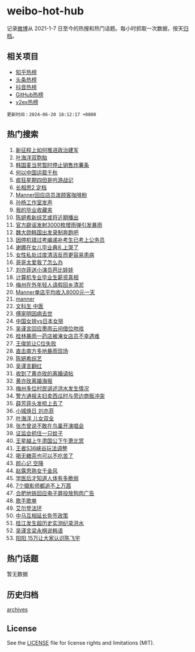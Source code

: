 # weibo-hot-hub

记录[微博](https://www.weibo.com)从 2021-1-7 日至今的热搜和热门话题。每小时抓取一次数据，按天[归档](archives)。

## 相关项目

- [知乎热榜](https://github.com/lonnyzhang423/zhihu-hot-hub)
- [头条热榜](https://github.com/lonnyzhang423/toutiao-hot-hub)
- [抖音热榜](https://github.com/lonnyzhang423/douyin-hot-hub)
- [GitHub热榜](https://github.com/lonnyzhang423/github-hot-hub)
- [v2ex热榜](https://github.com/lonnyzhang423/v2ex-hot-hub)


`更新时间：2024-06-20 18:12:17 +0800`

## 热门搜索

1. [新征程上如何推进政治建军](https://m.weibo.cn/search?containerid=100103type%3D1%26t%3D10%26q%3D%23%E6%96%B0%E5%BE%81%E7%A8%8B%E4%B8%8A%E5%A6%82%E4%BD%95%E6%8E%A8%E8%BF%9B%E6%94%BF%E6%B2%BB%E5%BB%BA%E5%86%9B%23&stream_entry_id=51&isnewpage=1&extparam=seat%3D1%26cate%3D10103%26stream_entry_id%3D51%26pos%3D0%26filter_type%3Drealtimehot%26dgr%3D0%26c_type%3D51%26q%3D%2523%25E6%2596%25B0%25E5%25BE%2581%25E7%25A8%258B%25E4%25B8%258A%25E5%25A6%2582%25E4%25BD%2595%25E6%258E%25A8%25E8%25BF%259B%25E6%2594%25BF%25E6%25B2%25BB%25E5%25BB%25BA%25E5%2586%259B%2523%26display_time%3D1718878336%26pre_seqid%3D1718878336726026662178)
1. [叶海洋双胞胎](https://m.weibo.cn/search?containerid=100103type%3D1%26t%3D10%26q%3D%E5%8F%B6%E6%B5%B7%E6%B4%8B%E5%8F%8C%E8%83%9E%E8%83%8E&stream_entry_id=31&isnewpage=1&extparam=seat%3D1%26flag%3D2%26realpos%3D1%26pos%3D0%26c_type%3D31%26lcate%3D5001%26band_rank%3D1%26cate%3D5001%26q%3D%25E5%258F%25B6%25E6%25B5%25B7%25E6%25B4%258B%25E5%258F%258C%25E8%2583%259E%25E8%2583%258E%26dgr%3D0%26stream_entry_id%3D31%26filter_type%3Drealtimehot%26display_time%3D1718878336%26pre_seqid%3D1718878336726026662178)
1. [韩国麦当劳暂时停止销售炸薯条](https://m.weibo.cn/search?containerid=100103type%3D1%26t%3D10%26q%3D%23%E9%9F%A9%E5%9B%BD%E9%BA%A6%E5%BD%93%E5%8A%B3%E6%9A%82%E6%97%B6%E5%81%9C%E6%AD%A2%E9%94%80%E5%94%AE%E7%82%B8%E8%96%AF%E6%9D%A1%23&stream_entry_id=31&isnewpage=1&extparam=seat%3D1%26flag%3D2%26realpos%3D2%26pos%3D1%26c_type%3D31%26lcate%3D5001%26band_rank%3D2%26cate%3D5001%26q%3D%2523%25E9%259F%25A9%25E5%259B%25BD%25E9%25BA%25A6%25E5%25BD%2593%25E5%258A%25B3%25E6%259A%2582%25E6%2597%25B6%25E5%2581%259C%25E6%25AD%25A2%25E9%2594%2580%25E5%2594%25AE%25E7%2582%25B8%25E8%2596%25AF%25E6%259D%25A1%2523%26dgr%3D0%26stream_entry_id%3D31%26filter_type%3Drealtimehot%26display_time%3D1718878336%26pre_seqid%3D1718878336726026662178)
1. [何以中国运载千秋](https://m.weibo.cn/search?containerid=100103type%3D1%26t%3D10%26q%3D%23%E4%BD%95%E4%BB%A5%E4%B8%AD%E5%9B%BD%E8%BF%90%E8%BD%BD%E5%8D%83%E7%A7%8B%23&stream_entry_id=31&isnewpage=1&extparam=seat%3D1%26flag%3D0%26realpos%3D3%26pos%3D2%26c_type%3D31%26lcate%3D5001%26band_rank%3D3%26cate%3D5001%26q%3D%2523%25E4%25BD%2595%25E4%25BB%25A5%25E4%25B8%25AD%25E5%259B%25BD%25E8%25BF%2590%25E8%25BD%25BD%25E5%258D%2583%25E7%25A7%258B%2523%26dgr%3D0%26stream_entry_id%3D31%26filter_type%3Drealtimehot%26display_time%3D1718878336%26pre_seqid%3D1718878336726026662178)
1. [疯狂星期四但是吟游战记](https://m.weibo.cn/search?containerid=100103type%3D1%26t%3D10%26q%3D%23%E7%96%AF%E7%8B%82%E6%98%9F%E6%9C%9F%E5%9B%9B%E4%BD%86%E6%98%AF%E5%90%9F%E6%B8%B8%E6%88%98%E8%AE%B0%23&stream_entry_id=31&isnewpage=1&extparam=seat%3D1%26filter_type%3Drealtimehot%26pos%3D3%26c_type%3D31%26lcate%3D5001%26band_rank%3D4%26cate%3D5001%26topic_ad%3D1%26is_ad_pos%3D1%26q%3D%2523%25E7%2596%25AF%25E7%258B%2582%25E6%2598%259F%25E6%259C%259F%25E5%259B%259B%25E4%25BD%2586%25E6%2598%25AF%25E5%2590%259F%25E6%25B8%25B8%25E6%2588%2598%25E8%25AE%25B0%2523%26dgr%3D0%26stream_entry_id%3D31%26adid%3D242729%26display_time%3D1718878336%26pre_seqid%3D1718878336726026662178)
1. [长相思2 定档](https://m.weibo.cn/search?containerid=100103type%3D1%26t%3D10%26q%3D%E9%95%BF%E7%9B%B8%E6%80%9D2+%E5%AE%9A%E6%A1%A3&stream_entry_id=31&isnewpage=1&extparam=seat%3D1%26flag%3D0%26realpos%3D4%26pos%3D4%26c_type%3D31%26lcate%3D5001%26band_rank%3D4%26cate%3D5001%26q%3D%25E9%2595%25BF%25E7%259B%25B8%25E6%2580%259D2%2520%25E5%25AE%259A%25E6%25A1%25A3%26dgr%3D0%26stream_entry_id%3D31%26filter_type%3Drealtimehot%26display_time%3D1718878336%26pre_seqid%3D1718878336726026662178)
1. [Manner回应店员泼顾客咖啡粉](https://m.weibo.cn/search?containerid=100103type%3D1%26t%3D10%26q%3D%23Manner%E5%9B%9E%E5%BA%94%E5%BA%97%E5%91%98%E6%B3%BC%E9%A1%BE%E5%AE%A2%E5%92%96%E5%95%A1%E7%B2%89%23&stream_entry_id=31&isnewpage=1&extparam=seat%3D1%26flag%3D0%26realpos%3D5%26pos%3D5%26c_type%3D31%26lcate%3D5001%26band_rank%3D5%26cate%3D5001%26q%3D%2523Manner%25E5%259B%259E%25E5%25BA%2594%25E5%25BA%2597%25E5%2591%2598%25E6%25B3%25BC%25E9%25A1%25BE%25E5%25AE%25A2%25E5%2592%2596%25E5%2595%25A1%25E7%25B2%2589%2523%26dgr%3D0%26stream_entry_id%3D31%26filter_type%3Drealtimehot%26display_time%3D1718878336%26pre_seqid%3D1718878336726026662178)
1. [孙杨工作室发声](https://m.weibo.cn/search?containerid=100103type%3D1%26t%3D10%26q%3D%23%E5%AD%99%E6%9D%A8%E5%B7%A5%E4%BD%9C%E5%AE%A4%E5%8F%91%E5%A3%B0%23&stream_entry_id=31&isnewpage=1&extparam=seat%3D1%26flag%3D1%26realpos%3D6%26pos%3D6%26c_type%3D31%26lcate%3D5001%26band_rank%3D6%26cate%3D5001%26q%3D%2523%25E5%25AD%2599%25E6%259D%25A8%25E5%25B7%25A5%25E4%25BD%259C%25E5%25AE%25A4%25E5%258F%2591%25E5%25A3%25B0%2523%26dgr%3D0%26stream_entry_id%3D31%26filter_type%3Drealtimehot%26display_time%3D1718878336%26pre_seqid%3D1718878336726026662178)
1. [我的毕业收藏夹](https://m.weibo.cn/search?containerid=100103type%3D1%26t%3D10%26q%3D%23%E6%88%91%E7%9A%84%E6%AF%95%E4%B8%9A%E6%94%B6%E8%97%8F%E5%A4%B9%23&stream_entry_id=31&isnewpage=1&extparam=seat%3D1%26filter_type%3Drealtimehot%26pos%3D7%26c_type%3D31%26lcate%3D5001%26band_rank%3D7%26cate%3D5001%26is_ad_pos%3D1%26q%3D%2523%25E6%2588%2591%25E7%259A%2584%25E6%25AF%2595%25E4%25B8%259A%25E6%2594%25B6%25E8%2597%258F%25E5%25A4%25B9%2523%26dgr%3D0%26stream_entry_id%3D31%26adid%3D242692%26display_time%3D1718878336%26pre_seqid%3D1718878336726026662178)
1. [陈妍希新综艺或将近期播出](https://m.weibo.cn/search?containerid=100103type%3D1%26t%3D10%26q%3D%23%E9%99%88%E5%A6%8D%E5%B8%8C%E6%96%B0%E7%BB%BC%E8%89%BA%E6%88%96%E5%B0%86%E8%BF%91%E6%9C%9F%E6%92%AD%E5%87%BA%23&stream_entry_id=31&isnewpage=1&extparam=seat%3D1%26flag%3D1%26realpos%3D7%26pos%3D8%26c_type%3D31%26lcate%3D5001%26band_rank%3D7%26cate%3D5001%26q%3D%2523%25E9%2599%2588%25E5%25A6%258D%25E5%25B8%258C%25E6%2596%25B0%25E7%25BB%25BC%25E8%2589%25BA%25E6%2588%2596%25E5%25B0%2586%25E8%25BF%2591%25E6%259C%259F%25E6%2592%25AD%25E5%2587%25BA%2523%26dgr%3D0%26stream_entry_id%3D31%26filter_type%3Drealtimehot%26display_time%3D1718878336%26pre_seqid%3D1718878336726026662178)
1. [官方辟谣发射3000枚增雨弹引发暴雨](https://m.weibo.cn/search?containerid=100103type%3D1%26t%3D10%26q%3D%23%E5%AE%98%E6%96%B9%E8%BE%9F%E8%B0%A3%E5%8F%91%E5%B0%843000%E6%9E%9A%E5%A2%9E%E9%9B%A8%E5%BC%B9%E5%BC%95%E5%8F%91%E6%9A%B4%E9%9B%A8%23&stream_entry_id=31&isnewpage=1&extparam=seat%3D1%26flag%3D1%26realpos%3D8%26pos%3D9%26c_type%3D31%26lcate%3D5001%26band_rank%3D8%26cate%3D5001%26q%3D%2523%25E5%25AE%2598%25E6%2596%25B9%25E8%25BE%259F%25E8%25B0%25A3%25E5%258F%2591%25E5%25B0%25843000%25E6%259E%259A%25E5%25A2%259E%25E9%259B%25A8%25E5%25BC%25B9%25E5%25BC%2595%25E5%258F%2591%25E6%259A%25B4%25E9%259B%25A8%2523%26dgr%3D0%26stream_entry_id%3D31%26filter_type%3Drealtimehot%26display_time%3D1718878336%26pre_seqid%3D1718878336726026662178)
1. [魏大勋韩国出发录制奔跑吧](https://m.weibo.cn/search?containerid=100103type%3D1%26t%3D10%26q%3D%23%E9%AD%8F%E5%A4%A7%E5%8B%8B%E9%9F%A9%E5%9B%BD%E5%87%BA%E5%8F%91%E5%BD%95%E5%88%B6%E5%A5%94%E8%B7%91%E5%90%A7%23&stream_entry_id=31&isnewpage=1&extparam=seat%3D1%26flag%3D0%26realpos%3D9%26pos%3D10%26c_type%3D31%26lcate%3D5001%26band_rank%3D9%26cate%3D5001%26q%3D%2523%25E9%25AD%258F%25E5%25A4%25A7%25E5%258B%258B%25E9%259F%25A9%25E5%259B%25BD%25E5%2587%25BA%25E5%258F%2591%25E5%25BD%2595%25E5%2588%25B6%25E5%25A5%2594%25E8%25B7%2591%25E5%2590%25A7%2523%26dgr%3D0%26stream_entry_id%3D31%26filter_type%3Drealtimehot%26display_time%3D1718878336%26pre_seqid%3D1718878336726026662178)
1. [因停机错过考编递补考生已考上公务员](https://m.weibo.cn/search?containerid=100103type%3D1%26t%3D10%26q%3D%23%E5%9B%A0%E5%81%9C%E6%9C%BA%E9%94%99%E8%BF%87%E8%80%83%E7%BC%96%E9%80%92%E8%A1%A5%E8%80%83%E7%94%9F%E5%B7%B2%E8%80%83%E4%B8%8A%E5%85%AC%E5%8A%A1%E5%91%98%23&stream_entry_id=31&isnewpage=1&extparam=seat%3D1%26flag%3D0%26realpos%3D10%26pos%3D11%26c_type%3D31%26lcate%3D5001%26band_rank%3D10%26cate%3D5001%26q%3D%2523%25E5%259B%25A0%25E5%2581%259C%25E6%259C%25BA%25E9%2594%2599%25E8%25BF%2587%25E8%2580%2583%25E7%25BC%2596%25E9%2580%2592%25E8%25A1%25A5%25E8%2580%2583%25E7%2594%259F%25E5%25B7%25B2%25E8%2580%2583%25E4%25B8%258A%25E5%2585%25AC%25E5%258A%25A1%25E5%2591%2598%2523%26dgr%3D0%26stream_entry_id%3D31%26filter_type%3Drealtimehot%26display_time%3D1718878336%26pre_seqid%3D1718878336726026662178)
1. [谢娜在女儿毕业典礼上哭了](https://m.weibo.cn/search?containerid=100103type%3D1%26t%3D10%26q%3D%23%E8%B0%A2%E5%A8%9C%E5%9C%A8%E5%A5%B3%E5%84%BF%E6%AF%95%E4%B8%9A%E5%85%B8%E7%A4%BC%E4%B8%8A%E5%93%AD%E4%BA%86%23&stream_entry_id=31&isnewpage=1&extparam=seat%3D1%26flag%3D1%26realpos%3D11%26pos%3D12%26c_type%3D31%26lcate%3D5001%26band_rank%3D11%26cate%3D5001%26q%3D%2523%25E8%25B0%25A2%25E5%25A8%259C%25E5%259C%25A8%25E5%25A5%25B3%25E5%2584%25BF%25E6%25AF%2595%25E4%25B8%259A%25E5%2585%25B8%25E7%25A4%25BC%25E4%25B8%258A%25E5%2593%25AD%25E4%25BA%2586%2523%26dgr%3D0%26stream_entry_id%3D31%26filter_type%3Drealtimehot%26display_time%3D1718878336%26pre_seqid%3D1718878336726026662178)
1. [女性私处过度清洁反而更容易患病](https://m.weibo.cn/search?containerid=100103type%3D1%26t%3D10%26q%3D%23%E5%A5%B3%E6%80%A7%E7%A7%81%E5%A4%84%E8%BF%87%E5%BA%A6%E6%B8%85%E6%B4%81%E5%8F%8D%E8%80%8C%E6%9B%B4%E5%AE%B9%E6%98%93%E6%82%A3%E7%97%85%23&stream_entry_id=31&isnewpage=1&extparam=seat%3D1%26flag%3D2%26realpos%3D12%26pos%3D13%26c_type%3D31%26lcate%3D5001%26band_rank%3D12%26cate%3D5001%26q%3D%2523%25E5%25A5%25B3%25E6%2580%25A7%25E7%25A7%2581%25E5%25A4%2584%25E8%25BF%2587%25E5%25BA%25A6%25E6%25B8%2585%25E6%25B4%2581%25E5%258F%258D%25E8%2580%258C%25E6%259B%25B4%25E5%25AE%25B9%25E6%2598%2593%25E6%2582%25A3%25E7%2597%2585%2523%26dgr%3D0%26stream_entry_id%3D31%26filter_type%3Drealtimehot%26display_time%3D1718878336%26pre_seqid%3D1718878336726026662178)
1. [哥哥太爱我了怎么办](https://m.weibo.cn/search?containerid=100103type%3D1%26t%3D10%26q%3D%E5%93%A5%E5%93%A5%E5%A4%AA%E7%88%B1%E6%88%91%E4%BA%86%E6%80%8E%E4%B9%88%E5%8A%9E&stream_entry_id=31&isnewpage=1&extparam=seat%3D1%26flag%3D0%26realpos%3D13%26pos%3D14%26c_type%3D31%26lcate%3D5001%26band_rank%3D13%26cate%3D5001%26q%3D%25E5%2593%25A5%25E5%2593%25A5%25E5%25A4%25AA%25E7%2588%25B1%25E6%2588%2591%25E4%25BA%2586%25E6%2580%258E%25E4%25B9%2588%25E5%258A%259E%26dgr%3D0%26stream_entry_id%3D31%26filter_type%3Drealtimehot%26display_time%3D1718878336%26pre_seqid%3D1718878336726026662178)
1. [刘亦菲送小演员芭比娃娃](https://m.weibo.cn/search?containerid=100103type%3D1%26t%3D10%26q%3D%23%E5%88%98%E4%BA%A6%E8%8F%B2%E9%80%81%E5%B0%8F%E6%BC%94%E5%91%98%E8%8A%AD%E6%AF%94%E5%A8%83%E5%A8%83%23&stream_entry_id=31&isnewpage=1&extparam=seat%3D1%26flag%3D0%26realpos%3D14%26pos%3D15%26c_type%3D31%26lcate%3D5001%26band_rank%3D14%26cate%3D5001%26q%3D%2523%25E5%2588%2598%25E4%25BA%25A6%25E8%258F%25B2%25E9%2580%2581%25E5%25B0%258F%25E6%25BC%2594%25E5%2591%2598%25E8%258A%25AD%25E6%25AF%2594%25E5%25A8%2583%25E5%25A8%2583%2523%26dgr%3D0%26stream_entry_id%3D31%26filter_type%3Drealtimehot%26display_time%3D1718878336%26pre_seqid%3D1718878336726026662178)
1. [计算机专业毕业生薪资真相](https://m.weibo.cn/search?containerid=100103type%3D1%26t%3D10%26q%3D%23%E8%AE%A1%E7%AE%97%E6%9C%BA%E4%B8%93%E4%B8%9A%E6%AF%95%E4%B8%9A%E7%94%9F%E8%96%AA%E8%B5%84%E7%9C%9F%E7%9B%B8%23&stream_entry_id=31&isnewpage=1&extparam=seat%3D1%26flag%3D0%26realpos%3D15%26pos%3D16%26c_type%3D31%26lcate%3D5001%26band_rank%3D15%26cate%3D5001%26filter_type%3Drealtimehot%26q%3D%2523%25E8%25AE%25A1%25E7%25AE%2597%25E6%259C%25BA%25E4%25B8%2593%25E4%25B8%259A%25E6%25AF%2595%25E4%25B8%259A%25E7%2594%259F%25E8%2596%25AA%25E8%25B5%2584%25E7%259C%259F%25E7%259B%25B8%2523%26dgr%3D0%26stream_entry_id%3D31%26adid%3D242841%26display_time%3D1718878336%26pre_seqid%3D1718878336726026662178)
1. [梅州在外年轻人请假回乡清淤](https://m.weibo.cn/search?containerid=100103type%3D1%26t%3D10%26q%3D%23%E6%A2%85%E5%B7%9E%E5%9C%A8%E5%A4%96%E5%B9%B4%E8%BD%BB%E4%BA%BA%E8%AF%B7%E5%81%87%E5%9B%9E%E4%B9%A1%E6%B8%85%E6%B7%A4%23&stream_entry_id=31&isnewpage=1&extparam=seat%3D1%26flag%3D1%26realpos%3D16%26pos%3D17%26c_type%3D31%26lcate%3D5001%26band_rank%3D16%26cate%3D5001%26q%3D%2523%25E6%25A2%2585%25E5%25B7%259E%25E5%259C%25A8%25E5%25A4%2596%25E5%25B9%25B4%25E8%25BD%25BB%25E4%25BA%25BA%25E8%25AF%25B7%25E5%2581%2587%25E5%259B%259E%25E4%25B9%25A1%25E6%25B8%2585%25E6%25B7%25A4%2523%26dgr%3D0%26stream_entry_id%3D31%26filter_type%3Drealtimehot%26display_time%3D1718878336%26pre_seqid%3D1718878336726026662178)
1. [Manner单店平均收入8000元一天](https://m.weibo.cn/search?containerid=100103type%3D1%26t%3D10%26q%3D%23Manner%E5%8D%95%E5%BA%97%E5%B9%B3%E5%9D%87%E6%94%B6%E5%85%A58000%E5%85%83%E4%B8%80%E5%A4%A9%23&stream_entry_id=31&isnewpage=1&extparam=seat%3D1%26flag%3D1%26realpos%3D17%26pos%3D18%26c_type%3D31%26lcate%3D5001%26band_rank%3D17%26cate%3D5001%26q%3D%2523Manner%25E5%258D%2595%25E5%25BA%2597%25E5%25B9%25B3%25E5%259D%2587%25E6%2594%25B6%25E5%2585%25A58000%25E5%2585%2583%25E4%25B8%2580%25E5%25A4%25A9%2523%26dgr%3D0%26stream_entry_id%3D31%26filter_type%3Drealtimehot%26display_time%3D1718878336%26pre_seqid%3D1718878336726026662178)
1. [manner](https://m.weibo.cn/search?containerid=100103type%3D1%26t%3D10%26q%3Dmanner&stream_entry_id=31&isnewpage=1&extparam=seat%3D1%26flag%3D0%26realpos%3D18%26pos%3D19%26c_type%3D31%26lcate%3D5001%26band_rank%3D18%26cate%3D5001%26q%3Dmanner%26dgr%3D0%26stream_entry_id%3D31%26filter_type%3Drealtimehot%26display_time%3D1718878336%26pre_seqid%3D1718878336726026662178)
1. [文科生 中医](https://m.weibo.cn/search?containerid=100103type%3D1%26t%3D10%26q%3D%E6%96%87%E7%A7%91%E7%94%9F+%E4%B8%AD%E5%8C%BB&stream_entry_id=31&isnewpage=1&extparam=seat%3D1%26flag%3D1%26realpos%3D19%26pos%3D20%26c_type%3D31%26lcate%3D5001%26band_rank%3D19%26cate%3D5001%26q%3D%25E6%2596%2587%25E7%25A7%2591%25E7%2594%259F%2520%25E4%25B8%25AD%25E5%258C%25BB%26dgr%3D0%26stream_entry_id%3D31%26filter_type%3Drealtimehot%26display_time%3D1718878336%26pre_seqid%3D1718878336726026662178)
1. [傅家明因病去世](https://m.weibo.cn/search?containerid=100103type%3D1%26t%3D10%26q%3D%23%E5%82%85%E5%AE%B6%E6%98%8E%E5%9B%A0%E7%97%85%E5%8E%BB%E4%B8%96%23&stream_entry_id=31&isnewpage=1&extparam=seat%3D1%26flag%3D0%26realpos%3D20%26pos%3D21%26c_type%3D31%26lcate%3D5001%26band_rank%3D20%26cate%3D5001%26q%3D%2523%25E5%2582%2585%25E5%25AE%25B6%25E6%2598%258E%25E5%259B%25A0%25E7%2597%2585%25E5%258E%25BB%25E4%25B8%2596%2523%26dgr%3D0%26stream_entry_id%3D31%26filter_type%3Drealtimehot%26display_time%3D1718878336%26pre_seqid%3D1718878336726026662178)
1. [中国女排vs日本女排](https://m.weibo.cn/search?containerid=100103type%3D1%26t%3D10%26q%3D%23%E4%B8%AD%E5%9B%BD%E5%A5%B3%E6%8E%92vs%E6%97%A5%E6%9C%AC%E5%A5%B3%E6%8E%92%23&stream_entry_id=31&isnewpage=1&extparam=seat%3D1%26flag%3D1%26realpos%3D21%26pos%3D22%26c_type%3D31%26lcate%3D5001%26band_rank%3D21%26cate%3D5001%26q%3D%2523%25E4%25B8%25AD%25E5%259B%25BD%25E5%25A5%25B3%25E6%258E%2592vs%25E6%2597%25A5%25E6%259C%25AC%25E5%25A5%25B3%25E6%258E%2592%2523%26dgr%3D0%26stream_entry_id%3D31%26filter_type%3Drealtimehot%26display_time%3D1718878336%26pre_seqid%3D1718878336726026662178)
1. [吴谨言回应墨雨云间借位吻戏](https://m.weibo.cn/search?containerid=100103type%3D1%26t%3D10%26q%3D%23%E5%90%B4%E8%B0%A8%E8%A8%80%E5%9B%9E%E5%BA%94%E5%A2%A8%E9%9B%A8%E4%BA%91%E9%97%B4%E5%80%9F%E4%BD%8D%E5%90%BB%E6%88%8F%23&stream_entry_id=31&isnewpage=1&extparam=seat%3D1%26flag%3D1%26realpos%3D22%26pos%3D23%26c_type%3D31%26lcate%3D5001%26band_rank%3D22%26cate%3D5001%26q%3D%2523%25E5%2590%25B4%25E8%25B0%25A8%25E8%25A8%2580%25E5%259B%259E%25E5%25BA%2594%25E5%25A2%25A8%25E9%259B%25A8%25E4%25BA%2591%25E9%2597%25B4%25E5%2580%259F%25E4%25BD%258D%25E5%2590%25BB%25E6%2588%258F%2523%26dgr%3D0%26stream_entry_id%3D31%26filter_type%3Drealtimehot%26display_time%3D1718878336%26pre_seqid%3D1718878336726026662178)
1. [桂林暴雨一药店被淹女店员不幸遇难](https://m.weibo.cn/search?containerid=100103type%3D1%26t%3D10%26q%3D%23%E6%A1%82%E6%9E%97%E6%9A%B4%E9%9B%A8%E4%B8%80%E8%8D%AF%E5%BA%97%E8%A2%AB%E6%B7%B9%E5%A5%B3%E5%BA%97%E5%91%98%E4%B8%8D%E5%B9%B8%E9%81%87%E9%9A%BE%23&stream_entry_id=31&isnewpage=1&extparam=seat%3D1%26flag%3D0%26realpos%3D23%26pos%3D24%26c_type%3D31%26lcate%3D5001%26band_rank%3D23%26cate%3D5001%26q%3D%2523%25E6%25A1%2582%25E6%259E%2597%25E6%259A%25B4%25E9%259B%25A8%25E4%25B8%2580%25E8%258D%25AF%25E5%25BA%2597%25E8%25A2%25AB%25E6%25B7%25B9%25E5%25A5%25B3%25E5%25BA%2597%25E5%2591%2598%25E4%25B8%258D%25E5%25B9%25B8%25E9%2581%2587%25E9%259A%25BE%2523%26dgr%3D0%26stream_entry_id%3D31%26filter_type%3Drealtimehot%26display_time%3D1718878336%26pre_seqid%3D1718878336726026662178)
1. [王俊凯让C位失败](https://m.weibo.cn/search?containerid=100103type%3D1%26t%3D10%26q%3D%23%E7%8E%8B%E4%BF%8A%E5%87%AF%E8%AE%A9C%E4%BD%8D%E5%A4%B1%E8%B4%A5%23&stream_entry_id=31&isnewpage=1&extparam=seat%3D1%26flag%3D1%26realpos%3D24%26pos%3D25%26c_type%3D31%26lcate%3D5001%26band_rank%3D24%26cate%3D5001%26q%3D%2523%25E7%258E%258B%25E4%25BF%258A%25E5%2587%25AF%25E8%25AE%25A9C%25E4%25BD%258D%25E5%25A4%25B1%25E8%25B4%25A5%2523%26dgr%3D0%26stream_entry_id%3D31%26filter_type%3Drealtimehot%26display_time%3D1718878336%26pre_seqid%3D1718878336726026662178)
1. [直击南方多地暴雨现场](https://m.weibo.cn/search?containerid=100103type%3D1%26t%3D10%26q%3D%23%E7%9B%B4%E5%87%BB%E5%8D%97%E6%96%B9%E5%A4%9A%E5%9C%B0%E6%9A%B4%E9%9B%A8%E7%8E%B0%E5%9C%BA%23&stream_entry_id=31&isnewpage=1&extparam=seat%3D1%26flag%3D0%26realpos%3D25%26pos%3D26%26c_type%3D31%26lcate%3D5001%26band_rank%3D25%26cate%3D5001%26q%3D%2523%25E7%259B%25B4%25E5%2587%25BB%25E5%258D%2597%25E6%2596%25B9%25E5%25A4%259A%25E5%259C%25B0%25E6%259A%25B4%25E9%259B%25A8%25E7%258E%25B0%25E5%259C%25BA%2523%26dgr%3D0%26stream_entry_id%3D31%26filter_type%3Drealtimehot%26display_time%3D1718878336%26pre_seqid%3D1718878336726026662178)
1. [陈妍希综艺](https://m.weibo.cn/search?containerid=100103type%3D1%26t%3D10%26q%3D%E9%99%88%E5%A6%8D%E5%B8%8C%E7%BB%BC%E8%89%BA&stream_entry_id=31&isnewpage=1&extparam=seat%3D1%26flag%3D1%26realpos%3D26%26pos%3D27%26c_type%3D31%26lcate%3D5001%26band_rank%3D26%26cate%3D5001%26q%3D%25E9%2599%2588%25E5%25A6%258D%25E5%25B8%258C%25E7%25BB%25BC%25E8%2589%25BA%26dgr%3D0%26stream_entry_id%3D31%26filter_type%3Drealtimehot%26display_time%3D1718878336%26pre_seqid%3D1718878336726026662178)
1. [吴谨言翻红](https://m.weibo.cn/search?containerid=100103type%3D1%26t%3D10%26q%3D%23%E5%90%B4%E8%B0%A8%E8%A8%80%E7%BF%BB%E7%BA%A2%23&stream_entry_id=31&isnewpage=1&extparam=seat%3D1%26flag%3D1%26realpos%3D27%26pos%3D28%26c_type%3D31%26lcate%3D5001%26band_rank%3D27%26cate%3D5001%26q%3D%2523%25E5%2590%25B4%25E8%25B0%25A8%25E8%25A8%2580%25E7%25BF%25BB%25E7%25BA%25A2%2523%26dgr%3D0%26stream_entry_id%3D31%26filter_type%3Drealtimehot%26display_time%3D1718878336%26pre_seqid%3D1718878336726026662178)
1. [收到了黄亦玫的离婚请帖](https://m.weibo.cn/search?containerid=100103type%3D1%26t%3D10%26q%3D%E6%94%B6%E5%88%B0%E4%BA%86%E9%BB%84%E4%BA%A6%E7%8E%AB%E7%9A%84%E7%A6%BB%E5%A9%9A%E8%AF%B7%E5%B8%96&stream_entry_id=31&isnewpage=1&extparam=seat%3D1%26flag%3D1%26realpos%3D28%26pos%3D29%26c_type%3D31%26lcate%3D5001%26band_rank%3D28%26cate%3D5001%26q%3D%25E6%2594%25B6%25E5%2588%25B0%25E4%25BA%2586%25E9%25BB%2584%25E4%25BA%25A6%25E7%258E%25AB%25E7%259A%2584%25E7%25A6%25BB%25E5%25A9%259A%25E8%25AF%25B7%25E5%25B8%2596%26dgr%3D0%26stream_entry_id%3D31%26filter_type%3Drealtimehot%26display_time%3D1718878336%26pre_seqid%3D1718878336726026662178)
1. [黄亦玫离婚海报](https://m.weibo.cn/search?containerid=100103type%3D1%26t%3D10%26q%3D%23%E9%BB%84%E4%BA%A6%E7%8E%AB%E7%A6%BB%E5%A9%9A%E6%B5%B7%E6%8A%A5%23&stream_entry_id=31&isnewpage=1&extparam=seat%3D1%26flag%3D0%26realpos%3D29%26pos%3D30%26c_type%3D31%26lcate%3D5001%26band_rank%3D29%26cate%3D5001%26q%3D%2523%25E9%25BB%2584%25E4%25BA%25A6%25E7%258E%25AB%25E7%25A6%25BB%25E5%25A9%259A%25E6%25B5%25B7%25E6%258A%25A5%2523%26dgr%3D0%26stream_entry_id%3D31%26filter_type%3Drealtimehot%26display_time%3D1718878336%26pre_seqid%3D1718878336726026662178)
1. [梅州多位村民讲述洪水发生情况](https://m.weibo.cn/search?containerid=100103type%3D1%26t%3D10%26q%3D%23%E6%A2%85%E5%B7%9E%E5%A4%9A%E4%BD%8D%E6%9D%91%E6%B0%91%E8%AE%B2%E8%BF%B0%E6%B4%AA%E6%B0%B4%E5%8F%91%E7%94%9F%E6%83%85%E5%86%B5%23&stream_entry_id=31&isnewpage=1&extparam=seat%3D1%26flag%3D1%26realpos%3D30%26pos%3D31%26c_type%3D31%26lcate%3D5001%26band_rank%3D30%26cate%3D5001%26q%3D%2523%25E6%25A2%2585%25E5%25B7%259E%25E5%25A4%259A%25E4%25BD%258D%25E6%259D%2591%25E6%25B0%2591%25E8%25AE%25B2%25E8%25BF%25B0%25E6%25B4%25AA%25E6%25B0%25B4%25E5%258F%2591%25E7%2594%259F%25E6%2583%2585%25E5%2586%25B5%2523%26dgr%3D0%26stream_entry_id%3D31%26filter_type%3Drealtimehot%26display_time%3D1718878336%26pre_seqid%3D1718878336726026662178)
1. [警方通报夫妇卖西瓜时与旁边商贩冲突](https://m.weibo.cn/search?containerid=100103type%3D1%26t%3D10%26q%3D%23%E8%AD%A6%E6%96%B9%E9%80%9A%E6%8A%A5%E5%A4%AB%E5%A6%87%E5%8D%96%E8%A5%BF%E7%93%9C%E6%97%B6%E4%B8%8E%E6%97%81%E8%BE%B9%E5%95%86%E8%B4%A9%E5%86%B2%E7%AA%81%23&stream_entry_id=31&isnewpage=1&extparam=seat%3D1%26flag%3D1%26realpos%3D31%26pos%3D32%26c_type%3D31%26lcate%3D5001%26band_rank%3D31%26cate%3D5001%26q%3D%2523%25E8%25AD%25A6%25E6%2596%25B9%25E9%2580%259A%25E6%258A%25A5%25E5%25A4%25AB%25E5%25A6%2587%25E5%258D%2596%25E8%25A5%25BF%25E7%2593%259C%25E6%2597%25B6%25E4%25B8%258E%25E6%2597%2581%25E8%25BE%25B9%25E5%2595%2586%25E8%25B4%25A9%25E5%2586%25B2%25E7%25AA%2581%2523%26dgr%3D0%26stream_entry_id%3D31%26filter_type%3Drealtimehot%26display_time%3D1718878336%26pre_seqid%3D1718878336726026662178)
1. [薛芳菲头发梳上去了](https://m.weibo.cn/search?containerid=100103type%3D1%26t%3D10%26q%3D%23%E8%96%9B%E8%8A%B3%E8%8F%B2%E5%A4%B4%E5%8F%91%E6%A2%B3%E4%B8%8A%E5%8E%BB%E4%BA%86%23&stream_entry_id=31&isnewpage=1&extparam=seat%3D1%26flag%3D0%26realpos%3D32%26pos%3D33%26c_type%3D31%26lcate%3D5001%26band_rank%3D32%26cate%3D5001%26q%3D%2523%25E8%2596%259B%25E8%258A%25B3%25E8%258F%25B2%25E5%25A4%25B4%25E5%258F%2591%25E6%25A2%25B3%25E4%25B8%258A%25E5%258E%25BB%25E4%25BA%2586%2523%26dgr%3D0%26stream_entry_id%3D31%26filter_type%3Drealtimehot%26display_time%3D1718878336%26pre_seqid%3D1718878336726026662178)
1. [小城焕日 刘亦菲](https://m.weibo.cn/search?containerid=100103type%3D1%26t%3D10%26q%3D%E5%B0%8F%E5%9F%8E%E7%84%95%E6%97%A5+%E5%88%98%E4%BA%A6%E8%8F%B2&stream_entry_id=31&isnewpage=1&extparam=seat%3D1%26flag%3D1%26realpos%3D33%26pos%3D34%26c_type%3D31%26lcate%3D5001%26band_rank%3D33%26cate%3D5001%26q%3D%25E5%25B0%258F%25E5%259F%258E%25E7%2584%2595%25E6%2597%25A5%2520%25E5%2588%2598%25E4%25BA%25A6%25E8%258F%25B2%26dgr%3D0%26stream_entry_id%3D31%26filter_type%3Drealtimehot%26display_time%3D1718878336%26pre_seqid%3D1718878336726026662178)
1. [叶海洋 儿女双全](https://m.weibo.cn/search?containerid=100103type%3D1%26t%3D10%26q%3D%E5%8F%B6%E6%B5%B7%E6%B4%8B+%E5%84%BF%E5%A5%B3%E5%8F%8C%E5%85%A8&stream_entry_id=31&isnewpage=1&extparam=seat%3D1%26flag%3D1%26realpos%3D34%26pos%3D35%26c_type%3D31%26lcate%3D5001%26band_rank%3D34%26cate%3D5001%26q%3D%25E5%258F%25B6%25E6%25B5%25B7%25E6%25B4%258B%2520%25E5%2584%25BF%25E5%25A5%25B3%25E5%258F%258C%25E5%2585%25A8%26dgr%3D0%26stream_entry_id%3D31%26filter_type%3Drealtimehot%26display_time%3D1718878336%26pre_seqid%3D1718878336726026662178)
1. [张杰曾说不敢在鸟巢开演唱会](https://m.weibo.cn/search?containerid=100103type%3D1%26t%3D10%26q%3D%23%E5%BC%A0%E6%9D%B0%E6%9B%BE%E8%AF%B4%E4%B8%8D%E6%95%A2%E5%9C%A8%E9%B8%9F%E5%B7%A2%E5%BC%80%E6%BC%94%E5%94%B1%E4%BC%9A%23&stream_entry_id=31&isnewpage=1&extparam=seat%3D1%26flag%3D0%26realpos%3D35%26pos%3D36%26c_type%3D31%26lcate%3D5001%26band_rank%3D35%26cate%3D5001%26q%3D%2523%25E5%25BC%25A0%25E6%259D%25B0%25E6%259B%25BE%25E8%25AF%25B4%25E4%25B8%258D%25E6%2595%25A2%25E5%259C%25A8%25E9%25B8%259F%25E5%25B7%25A2%25E5%25BC%2580%25E6%25BC%2594%25E5%2594%25B1%25E4%25BC%259A%2523%26dgr%3D0%26stream_entry_id%3D31%26filter_type%3Drealtimehot%26display_time%3D1718878336%26pre_seqid%3D1718878336726026662178)
1. [证监会抓住一只蚊子](https://m.weibo.cn/search?containerid=100103type%3D1%26t%3D10%26q%3D%23%E8%AF%81%E7%9B%91%E4%BC%9A%E6%8A%93%E4%BD%8F%E4%B8%80%E5%8F%AA%E8%9A%8A%E5%AD%90%23&stream_entry_id=31&isnewpage=1&extparam=seat%3D1%26flag%3D1%26realpos%3D36%26pos%3D37%26c_type%3D31%26lcate%3D5001%26band_rank%3D36%26cate%3D5001%26q%3D%2523%25E8%25AF%2581%25E7%259B%2591%25E4%25BC%259A%25E6%258A%2593%25E4%25BD%258F%25E4%25B8%2580%25E5%258F%25AA%25E8%259A%258A%25E5%25AD%2590%2523%26dgr%3D0%26stream_entry_id%3D31%26filter_type%3Drealtimehot%26display_time%3D1718878336%26pre_seqid%3D1718878336726026662178)
1. [王星越上午肃国公下午萧北冥](https://m.weibo.cn/search?containerid=100103type%3D1%26t%3D10%26q%3D%23%E7%8E%8B%E6%98%9F%E8%B6%8A%E4%B8%8A%E5%8D%88%E8%82%83%E5%9B%BD%E5%85%AC%E4%B8%8B%E5%8D%88%E8%90%A7%E5%8C%97%E5%86%A5%23&stream_entry_id=31&isnewpage=1&extparam=seat%3D1%26flag%3D0%26realpos%3D37%26pos%3D38%26c_type%3D31%26lcate%3D5001%26band_rank%3D37%26cate%3D5001%26q%3D%2523%25E7%258E%258B%25E6%2598%259F%25E8%25B6%258A%25E4%25B8%258A%25E5%258D%2588%25E8%2582%2583%25E5%259B%25BD%25E5%2585%25AC%25E4%25B8%258B%25E5%258D%2588%25E8%2590%25A7%25E5%258C%2597%25E5%2586%25A5%2523%26dgr%3D0%26stream_entry_id%3D31%26filter_type%3Drealtimehot%26display_time%3D1718878336%26pre_seqid%3D1718878336726026662178)
1. [王者S36峡谷玩法调整](https://m.weibo.cn/search?containerid=100103type%3D1%26t%3D10%26q%3D%23%E7%8E%8B%E8%80%85S36%E5%B3%A1%E8%B0%B7%E7%8E%A9%E6%B3%95%E8%B0%83%E6%95%B4%23&stream_entry_id=31&isnewpage=1&extparam=seat%3D1%26flag%3D1%26realpos%3D38%26pos%3D39%26c_type%3D31%26lcate%3D5001%26band_rank%3D38%26cate%3D5001%26q%3D%2523%25E7%258E%258B%25E8%2580%2585S36%25E5%25B3%25A1%25E8%25B0%25B7%25E7%258E%25A9%25E6%25B3%2595%25E8%25B0%2583%25E6%2595%25B4%2523%26dgr%3D0%26stream_entry_id%3D31%26filter_type%3Drealtimehot%26display_time%3D1718878336%26pre_seqid%3D1718878336726026662178)
1. [喝无糖茶也可以不吃苦了](https://m.weibo.cn/search?containerid=100103type%3D1%26t%3D10%26q%3D%23%E5%96%9D%E6%97%A0%E7%B3%96%E8%8C%B6%E4%B9%9F%E5%8F%AF%E4%BB%A5%E4%B8%8D%E5%90%83%E8%8B%A6%E4%BA%86%23&stream_entry_id=31&isnewpage=1&extparam=seat%3D1%26flag%3D0%26realpos%3D39%26pos%3D40%26c_type%3D31%26lcate%3D5001%26band_rank%3D39%26cate%3D5001%26filter_type%3Drealtimehot%26q%3D%2523%25E5%2596%259D%25E6%2597%25A0%25E7%25B3%2596%25E8%258C%25B6%25E4%25B9%259F%25E5%258F%25AF%25E4%25BB%25A5%25E4%25B8%258D%25E5%2590%2583%25E8%258B%25A6%25E4%25BA%2586%2523%26dgr%3D0%26stream_entry_id%3D31%26adid%3D242603%26display_time%3D1718878336%26pre_seqid%3D1718878336726026662178)
1. [颜心记 空降](https://m.weibo.cn/search?containerid=100103type%3D1%26t%3D10%26q%3D%E9%A2%9C%E5%BF%83%E8%AE%B0+%E7%A9%BA%E9%99%8D&stream_entry_id=31&isnewpage=1&extparam=seat%3D1%26flag%3D0%26realpos%3D40%26pos%3D41%26c_type%3D31%26lcate%3D5001%26band_rank%3D40%26cate%3D5001%26q%3D%25E9%25A2%259C%25E5%25BF%2583%25E8%25AE%25B0%2520%25E7%25A9%25BA%25E9%2599%258D%26dgr%3D0%26stream_entry_id%3D31%26filter_type%3Drealtimehot%26display_time%3D1718878336%26pre_seqid%3D1718878336726026662178)
1. [赵露思熟女千金风](https://m.weibo.cn/search?containerid=100103type%3D1%26t%3D10%26q%3D%23%E8%B5%B5%E9%9C%B2%E6%80%9D%E7%86%9F%E5%A5%B3%E5%8D%83%E9%87%91%E9%A3%8E%23&stream_entry_id=31&isnewpage=1&extparam=seat%3D1%26flag%3D1%26realpos%3D41%26pos%3D42%26c_type%3D31%26lcate%3D5001%26band_rank%3D41%26cate%3D5001%26q%3D%2523%25E8%25B5%25B5%25E9%259C%25B2%25E6%2580%259D%25E7%2586%259F%25E5%25A5%25B3%25E5%258D%2583%25E9%2587%2591%25E9%25A3%258E%2523%26dgr%3D0%26stream_entry_id%3D31%26filter_type%3Drealtimehot%26display_time%3D1718878336%26pre_seqid%3D1718878336726026662178)
1. [学医后才知道人体有多脆弱](https://m.weibo.cn/search?containerid=100103type%3D1%26t%3D10%26q%3D%23%E5%AD%A6%E5%8C%BB%E5%90%8E%E6%89%8D%E7%9F%A5%E9%81%93%E4%BA%BA%E4%BD%93%E6%9C%89%E5%A4%9A%E8%84%86%E5%BC%B1%23&stream_entry_id=31&isnewpage=1&extparam=seat%3D1%26flag%3D0%26realpos%3D42%26pos%3D43%26c_type%3D31%26lcate%3D5001%26band_rank%3D42%26cate%3D5001%26q%3D%2523%25E5%25AD%25A6%25E5%258C%25BB%25E5%2590%258E%25E6%2589%258D%25E7%259F%25A5%25E9%2581%2593%25E4%25BA%25BA%25E4%25BD%2593%25E6%259C%2589%25E5%25A4%259A%25E8%2584%2586%25E5%25BC%25B1%2523%26dgr%3D0%26stream_entry_id%3D31%26filter_type%3Drealtimehot%26display_time%3D1718878336%26pre_seqid%3D1718878336726026662178)
1. [7个摄影师都追不上万茜](https://m.weibo.cn/search?containerid=100103type%3D1%26t%3D10%26q%3D%237%E4%B8%AA%E6%91%84%E5%BD%B1%E5%B8%88%E9%83%BD%E8%BF%BD%E4%B8%8D%E4%B8%8A%E4%B8%87%E8%8C%9C%23&stream_entry_id=31&isnewpage=1&extparam=seat%3D1%26flag%3D1%26realpos%3D43%26pos%3D44%26c_type%3D31%26lcate%3D5001%26band_rank%3D43%26cate%3D5001%26q%3D%25237%25E4%25B8%25AA%25E6%2591%2584%25E5%25BD%25B1%25E5%25B8%2588%25E9%2583%25BD%25E8%25BF%25BD%25E4%25B8%258D%25E4%25B8%258A%25E4%25B8%2587%25E8%258C%259C%2523%26dgr%3D0%26stream_entry_id%3D31%26filter_type%3Drealtimehot%26display_time%3D1718878336%26pre_seqid%3D1718878336726026662178)
1. [合肥地铁回应电子屏投放狗肉广告](https://m.weibo.cn/search?containerid=100103type%3D1%26t%3D10%26q%3D%23%E5%90%88%E8%82%A5%E5%9C%B0%E9%93%81%E5%9B%9E%E5%BA%94%E7%94%B5%E5%AD%90%E5%B1%8F%E6%8A%95%E6%94%BE%E7%8B%97%E8%82%89%E5%B9%BF%E5%91%8A%23&stream_entry_id=31&isnewpage=1&extparam=seat%3D1%26flag%3D1%26realpos%3D44%26pos%3D45%26c_type%3D31%26lcate%3D5001%26band_rank%3D44%26cate%3D5001%26q%3D%2523%25E5%2590%2588%25E8%2582%25A5%25E5%259C%25B0%25E9%2593%2581%25E5%259B%259E%25E5%25BA%2594%25E7%2594%25B5%25E5%25AD%2590%25E5%25B1%258F%25E6%258A%2595%25E6%2594%25BE%25E7%258B%2597%25E8%2582%2589%25E5%25B9%25BF%25E5%2591%258A%2523%26dgr%3D0%26stream_entry_id%3D31%26filter_type%3Drealtimehot%26display_time%3D1718878336%26pre_seqid%3D1718878336726026662178)
1. [歌手歌单](https://m.weibo.cn/search?containerid=100103type%3D1%26t%3D10%26q%3D%E6%AD%8C%E6%89%8B%E6%AD%8C%E5%8D%95&stream_entry_id=31&isnewpage=1&extparam=seat%3D1%26flag%3D0%26realpos%3D45%26pos%3D46%26c_type%3D31%26lcate%3D5001%26band_rank%3D45%26cate%3D5001%26q%3D%25E6%25AD%258C%25E6%2589%258B%25E6%25AD%258C%25E5%258D%2595%26dgr%3D0%26stream_entry_id%3D31%26filter_type%3Drealtimehot%26display_time%3D1718878336%26pre_seqid%3D1718878336726026662178)
1. [艾尔登法环](https://m.weibo.cn/search?containerid=100103type%3D1%26t%3D10%26q%3D%23%E8%89%BE%E5%B0%94%E7%99%BB%E6%B3%95%E7%8E%AF%23&stream_entry_id=31&isnewpage=1&extparam=seat%3D1%26flag%3D1%26realpos%3D46%26pos%3D47%26c_type%3D31%26lcate%3D5001%26band_rank%3D46%26cate%3D5001%26q%3D%2523%25E8%2589%25BE%25E5%25B0%2594%25E7%2599%25BB%25E6%25B3%2595%25E7%258E%25AF%2523%26dgr%3D0%26stream_entry_id%3D31%26filter_type%3Drealtimehot%26display_time%3D1718878336%26pre_seqid%3D1718878336726026662178)
1. [中马互相延长免签政策](https://m.weibo.cn/search?containerid=100103type%3D1%26t%3D10%26q%3D%23%E4%B8%AD%E9%A9%AC%E4%BA%92%E7%9B%B8%E5%BB%B6%E9%95%BF%E5%85%8D%E7%AD%BE%E6%94%BF%E7%AD%96%23&stream_entry_id=31&isnewpage=1&extparam=seat%3D1%26flag%3D1%26realpos%3D47%26pos%3D48%26c_type%3D31%26lcate%3D5001%26band_rank%3D47%26cate%3D5001%26q%3D%2523%25E4%25B8%25AD%25E9%25A9%25AC%25E4%25BA%2592%25E7%259B%25B8%25E5%25BB%25B6%25E9%2595%25BF%25E5%2585%258D%25E7%25AD%25BE%25E6%2594%25BF%25E7%25AD%2596%2523%26dgr%3D0%26stream_entry_id%3D31%26filter_type%3Drealtimehot%26display_time%3D1718878336%26pre_seqid%3D1718878336726026662178)
1. [桂江发生超历史实测纪录洪水](https://m.weibo.cn/search?containerid=100103type%3D1%26t%3D10%26q%3D%23%E6%A1%82%E6%B1%9F%E5%8F%91%E7%94%9F%E8%B6%85%E5%8E%86%E5%8F%B2%E5%AE%9E%E6%B5%8B%E7%BA%AA%E5%BD%95%E6%B4%AA%E6%B0%B4%23&stream_entry_id=31&isnewpage=1&extparam=seat%3D1%26flag%3D1%26realpos%3D48%26pos%3D49%26c_type%3D31%26lcate%3D5001%26band_rank%3D48%26cate%3D5001%26q%3D%2523%25E6%25A1%2582%25E6%25B1%259F%25E5%258F%2591%25E7%2594%259F%25E8%25B6%2585%25E5%258E%2586%25E5%258F%25B2%25E5%25AE%259E%25E6%25B5%258B%25E7%25BA%25AA%25E5%25BD%2595%25E6%25B4%25AA%25E6%25B0%25B4%2523%26dgr%3D0%26stream_entry_id%3D31%26filter_type%3Drealtimehot%26display_time%3D1718878336%26pre_seqid%3D1718878336726026662178)
1. [吴谨言梁永棋说韩语](https://m.weibo.cn/search?containerid=100103type%3D1%26t%3D10%26q%3D%23%E5%90%B4%E8%B0%A8%E8%A8%80%E6%A2%81%E6%B0%B8%E6%A3%8B%E8%AF%B4%E9%9F%A9%E8%AF%AD%23&stream_entry_id=31&isnewpage=1&extparam=seat%3D1%26flag%3D1%26realpos%3D49%26pos%3D50%26c_type%3D31%26lcate%3D5001%26band_rank%3D49%26cate%3D5001%26q%3D%2523%25E5%2590%25B4%25E8%25B0%25A8%25E8%25A8%2580%25E6%25A2%2581%25E6%25B0%25B8%25E6%25A3%258B%25E8%25AF%25B4%25E9%259F%25A9%25E8%25AF%25AD%2523%26dgr%3D0%26stream_entry_id%3D31%26filter_type%3Drealtimehot%26display_time%3D1718878336%26pre_seqid%3D1718878336726026662178)
1. [阳阳 15万让大家认识陈飞宇](https://m.weibo.cn/search?containerid=100103type%3D1%26t%3D10%26q%3D%E9%98%B3%E9%98%B3+15%E4%B8%87%E8%AE%A9%E5%A4%A7%E5%AE%B6%E8%AE%A4%E8%AF%86%E9%99%88%E9%A3%9E%E5%AE%87&stream_entry_id=31&isnewpage=1&extparam=seat%3D1%26flag%3D0%26realpos%3D50%26pos%3D51%26c_type%3D31%26lcate%3D5001%26band_rank%3D50%26cate%3D5001%26q%3D%25E9%2598%25B3%25E9%2598%25B3%252015%25E4%25B8%2587%25E8%25AE%25A9%25E5%25A4%25A7%25E5%25AE%25B6%25E8%25AE%25A4%25E8%25AF%2586%25E9%2599%2588%25E9%25A3%259E%25E5%25AE%2587%26dgr%3D0%26stream_entry_id%3D31%26filter_type%3Drealtimehot%26display_time%3D1718878336%26pre_seqid%3D1718878336726026662178)

## 热门话题

暂无数据

## 历史归档

[archives](archives)

## License

See the [LICENSE](LICENSE) file for license rights and limitations (MIT).
